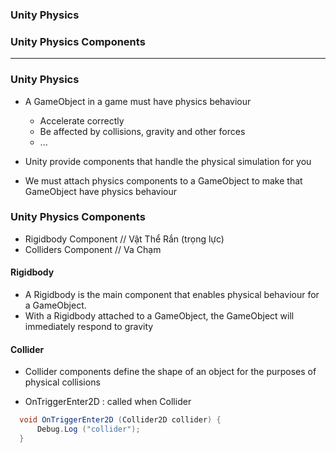 
### Unity Physics
### Unity Physics Components

----------------------------------------------------

### Unity Physics

* A GameObject in a game must have physics behaviour
  * Accelerate correctly 
  * Be affected by collisions, gravity and other forces
  * ...
  
* Unity provide components that handle the physical simulation for you
* We must attach physics components to a GameObject to make that GameObject have physics behaviour

### Unity Physics Components

* Rigidbody Component // Vật Thể Rắn (trọng lực)
* Colliders Component // Va Chạm 

#### Rigidbody

* A Rigidbody is the main component that enables physical behaviour for a GameObject. 
* With a Rigidbody attached to a GameObject, the GameObject will immediately respond to gravity

#### Collider
* Collider components define the shape of an object for the purposes of physical collisions



* OnTriggerEnter2D : called when Collider

```c#
  void OnTriggerEnter2D (Collider2D collider) {
      Debug.Log ("collider"); 
  }
```
